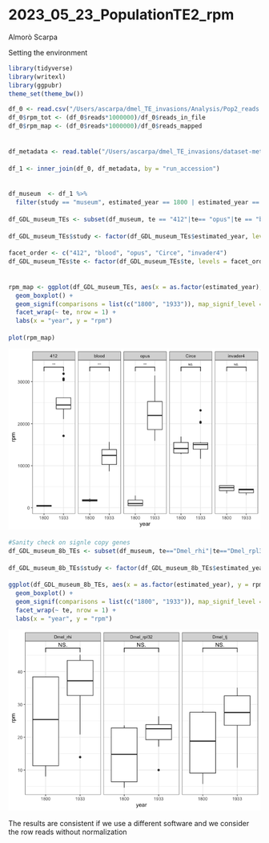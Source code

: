 2023_05_23_PopulationTE2_rpm
================
Almorò Scarpa

Setting the environment

``` r
library(tidyverse)
library(writexl)
library(ggpubr)
theme_set(theme_bw())
```

``` r
df_0 <- read.csv("/Users/ascarpa/dmel_TE_invasions/Analysis/Pop2_reads.csv", header = TRUE)
df_0$rpm_tot <- (df_0$reads*1000000)/df_0$reads_in_file
df_0$rpm_map <- (df_0$reads*1000000)/df_0$reads_mapped


df_metadata <- read.table("/Users/ascarpa/dmel_TE_invasions/dataset-metadata", sep = "\t", header = TRUE)

df_1 <- inner_join(df_0, df_metadata, by = "run_accession") 


df_museum  <- df_1 %>%
  filter(study == "museum", estimated_year == 1800 | estimated_year == 1933)

df_GDL_museum_TEs <- subset(df_museum, te == "412"|te== "opus"|te == "blood"|te =="Circe"|te =="invader4")

df_GDL_museum_TEs$study <- factor(df_GDL_museum_TEs$estimated_year, levels = c(1800, 1933))

facet_order <- c("412", "blood", "opus", "Circe", "invader4")
df_GDL_museum_TEs$te <- factor(df_GDL_museum_TEs$te, levels = facet_order)


rpm_map <- ggplot(df_GDL_museum_TEs, aes(x = as.factor(estimated_year), y = rpm_map)) +
  geom_boxplot() +
  geom_signif(comparisons = list(c("1800", "1933")), map_signif_level = TRUE, textsize = 2) +
  facet_wrap(~ te, nrow = 1) +
  labs(x = "year", y = "rpm")

plot(rpm_map)
```

![](2023_05_23_PopulationTE2_rpm_files/figure-gfm/unnamed-chunk-2-1.png)<!-- -->

``` r
#Sanity check on signle copy genes
df_GDL_museum_8b_TEs <- subset(df_museum, te=="Dmel_rhi"|te=="Dmel_rpl32"|te=="Dmel_tj")

df_GDL_museum_8b_TEs$study <- factor(df_GDL_museum_8b_TEs$estimated_year, levels = c(1800, 1933))

ggplot(df_GDL_museum_8b_TEs, aes(x = as.factor(estimated_year), y = rpm_tot)) +
  geom_boxplot() +
  geom_signif(comparisons = list(c("1800", "1933")), map_signif_level = TRUE) +
  facet_wrap(~ te, nrow = 1) +
  labs(x = "year", y = "rpm")
```

![](2023_05_23_PopulationTE2_rpm_files/figure-gfm/unnamed-chunk-2-2.png)<!-- -->

The results are consistent if we use a different software and we
consider the row reads without normalization
